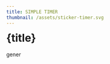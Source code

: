 ```yaml
---
title: SIMPLE TIMER
thumbnail: /assets/sticker-timer.svg
---
```


# {title}

gener


<style>
    h1 {
		margin-top: 0%;
	}
</style>